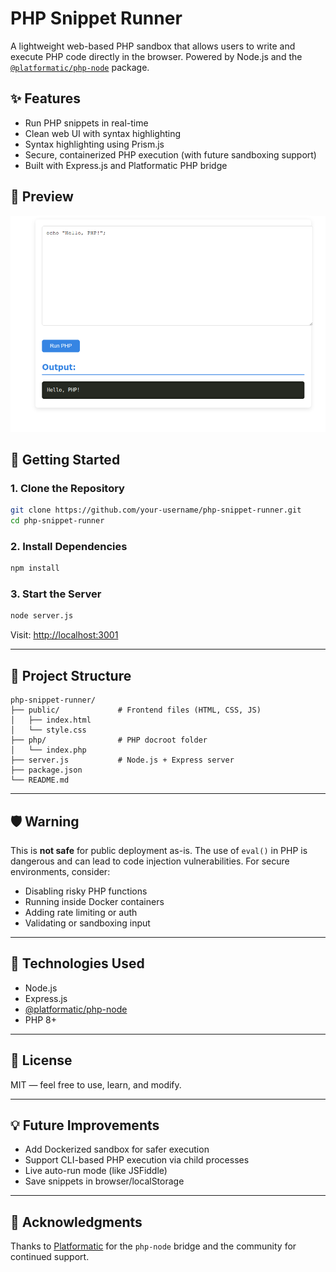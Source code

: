 # PHP Snippet Runner

A lightweight web-based PHP sandbox that allows users to write and execute PHP code directly in the browser. Powered by Node.js and the [`@platformatic/php-node`](https://github.com/platformatic/php-node) package.

## ✨ Features

- Run PHP snippets in real-time
- Clean web UI with syntax highlighting
- Syntax highlighting using Prism.js
- Secure, containerized PHP execution (with future sandboxing support)
- Built with Express.js and Platformatic PHP bridge

## 📸 Preview

![screenshot](./public//PHP-Live.png)

## 🚀 Getting Started

### 1. Clone the Repository

```bash
git clone https://github.com/your-username/php-snippet-runner.git
cd php-snippet-runner
```

### 2. Install Dependencies

```bash
npm install
```


### 3. Start the Server

```bash
node server.js
```

Visit: [http://localhost:3001](http://localhost:3001)

---

## 📁 Project Structure

```
php-snippet-runner/
├── public/             # Frontend files (HTML, CSS, JS)
│   ├── index.html
│   └── style.css
├── php/                # PHP docroot folder
│   └── index.php
├── server.js           # Node.js + Express server
├── package.json
└── README.md
```

---

## 🛡️ Warning

This is **not safe** for public deployment as-is. The use of `eval()` in PHP is dangerous and can lead to code injection vulnerabilities. For secure environments, consider:

- Disabling risky PHP functions
- Running inside Docker containers
- Adding rate limiting or auth
- Validating or sandboxing input

---

## 🧪 Technologies Used

- Node.js
- Express.js
- [@platformatic/php-node](https://github.com/platformatic/php-node)
- PHP 8+

---

## 📄 License

MIT — feel free to use, learn, and modify.

---

## 💡 Future Improvements

- Add Dockerized sandbox for safer execution
- Support CLI-based PHP execution via child processes
- Live auto-run mode (like JSFiddle)
- Save snippets in browser/localStorage

---

## 🙌 Acknowledgments

Thanks to [Platformatic](https://github.com/platformatic) for the `php-node` bridge and the community for continued support.